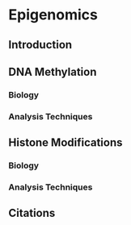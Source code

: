 # Epigenomics
## Introduction

## DNA Methylation
### Biology

### Analysis Techniques

## Histone Modifications
### Biology

### Analysis Techniques

## Citations
